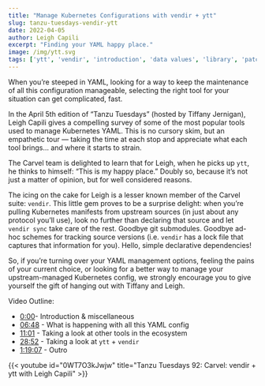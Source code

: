 ```yaml
---
title: "Manage Kubernetes Configurations with vendir + ytt"
slug: tanzu-tuesdays-vendir-ytt
date: 2022-04-05
author: Leigh Capili
excerpt: "Finding your YAML happy place."
image: /img/ytt.svg
tags: ['ytt', 'vendir', 'introduction', 'data values', 'library', 'patching', 'helm', 'kustomize']
---
```


When you’re steeped in YAML, looking for a way to keep the maintenance of all this configuration manageable, 
selecting the right tool for your situation can get complicated, fast.

In the April 5th edition of “Tanzu Tuesdays” (hosted by Tiffany Jernigan), Leigh Capili
gives a compelling survey of some of the most popular tools used to manage Kubernetes YAML. This is no cursory skim, 
but an empathetic tour — taking the time at each stop and appreciate what each tool brings… and where it starts to strain.

The Carvel team is delighted to learn that for Leigh, when he picks up `ytt`, he thinks to himself: “This is my happy place.” 
Doubly so, because it’s not just a matter of opinion, but for well considered reasons.

The icing on the cake for Leigh is a lesser known member of the Carvel suite: `vendir`. 
This little gem proves to be a surprise delight: when you’re pulling Kubernetes manifests from upstream sources 
(in just about any protocol you’ll use), look no further than declaring that source and let `vendir sync` take care of the rest. 
Goodbye git submodules. Goodbye ad-hoc schemes for tracking source versions (i.e. `vendir` has a lock file that captures that information for you). 
Hello, simple declarative dependencies!

So, if you’re turning over your YAML management options, feeling the pains of your current choice, 
or looking for a better way to manage your upstream-managed Kubernetes config, we strongly encourage you to give yourself the gift of hanging out with Tiffany and Leigh.
 

Video Outline:
- [0:00](https://www.youtube.com/watch?v=0WT7O3kJwjw)- Introduction & miscellaneous
- [06:48](https://www.youtube.com/watch?v=0WT7O3kJwjw&t=408s) - What is happening with all this YAML config
- [11:01](https://www.youtube.com/watch?v=0WT7O3kJwjw&t=661s) - Taking a look at other tools in the ecosystem
- [28:52](https://www.youtube.com/watch?v=0WT7O3kJwjw&t=1732s) - Taking a look at `ytt` + `vendir`
- [1:19:07](https://www.youtube.com/watch?v=0WT7O3kJwjw&t=4747s) - Outro
<!-- https://gohugo.io/content-management/shortcodes/#youtube -->
{{< youtube id="0WT7O3kJwjw" title="Tanzu Tuesdays 92: Carvel: vendir + ytt with Leigh Capili" >}}
